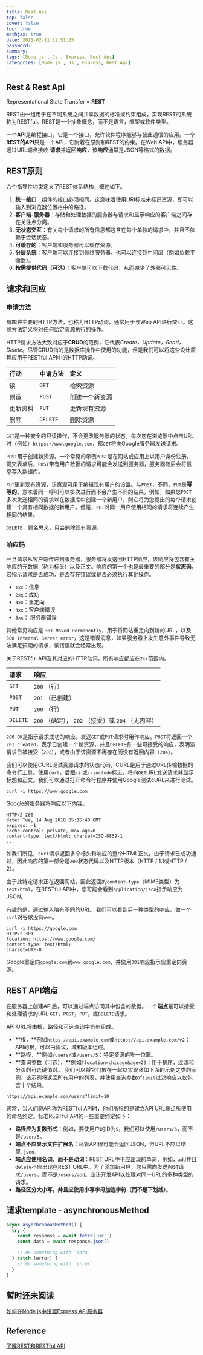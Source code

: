 ```yaml
---
title: Rest Api
top: false
cover: false
toc: true
mathjax: true
date: 2021-02-11 12:51:25
password:
summary:
tags: [Node.js , Js , Express, Rest Api]
categories: [Node.js , Js , Express, Rest Api]
---
```


## Rest & Rest Api 

Representational State Transfer = **REST**

REST由一组用于在不同系统之间共享数据的标准或约束组成，实现REST的系统称为RESTful。REST是一个抽象概念，而不是语言，框架或软件类型。

一个**API**是编程接口，它是一个接口，允许软件程序能够与彼此通信的应用。一个**REST的API**只是一个API，它附着在原则和REST的约束。在Web API中，服务器通过URL端点接收 **请求**并返回**响应**，该**响应**通常是JSON等格式的数据。

## REST原则

六个指导性约束定义了REST体系结构，概述如下。

1. **统一接口**：组件的接口必须相同。这意味着使用URI标准来标识资源，即可以输入到浏览器位置栏中的路径。
2. **客户端-服务器**：存储和处理数据的服务器与请求和显示响应的客户端之间存在关注点分离。
3. **无状态交互**：有关每个请求的所有信息都包含在每个单独的请求中，并且不依赖于会话状态。
4. **可缓存的**：客户端和服务器可以缓存资源。
5. **分层系统**：客户端可以连接到最终服务器，也可以连接到中间层（例如负载平衡器）。
6. **按需提供代码（可选）**：客户端可以下载代码，从而减少了外部可见性。

## 请求和回应

### 申请方法

有四种主要的HTTP方法，也称为HTTP动词，通常用于与Web API进行交互。这些方法定义将对任何给定资源执行的操作。

HTTP请求方法大致对应于**CRUD**的范例，它代表*Create，Update，Read，Delete*。尽管CRUD指的是数据库操作中使用的功能，但是我们可以将这些设计原理应用于RESTful API中的HTTP动词。

| 行动     | 申请方法 | 定义           |
| :------- | :------- | :------------- |
| 读       | `GET`    | 检索资源       |
| 创造     | `POST`   | 创建一个新资源 |
| 更新资料 | `PUT`    | 更新现有资源   |
| 删除     | `DELETE` | 删除资源       |

`GET`是一种安全的只读操作，不会更改服务器的状态。每次您在浏览器中点击URL时（例如）`https://www.google.com`，都`GET`将向Google服务器发送请求。

`POST`用于创建新资源。一个常见的示例`POST`是在网站或应用上以用户身份注册。提交表单后，`POST`带有用户数据的请求可能会发送到服务器，服务器随后会将信息写入数据库。

`PUT`更新现有资源，该资源可用于编辑现有用户的设置。与`POST`，不同，`PUT`是**幂等的**，意味着同一呼叫可以多次进行而不会产生不同的结果。例如，如果您`POST`多次发送相同的请求以在数据库中创建一个新用户，则它将为您提出的每个请求创建一个具有相同数据的新用户。但是，`PUT`对同一用户使用相同的请求将连续产生相同的结果。

`DELETE`，顾名思义，只会删除现有资源。

### 响应码

一旦请求从客户端传递到服务器，服务器将发送回HTTP响应，该响应将包含有关响应的元数据（称为标头）以及正文。响应的第一个也是最重要的部分是**状态码**，它指示请求是否成功，是否存在错误或是否必须执行其他操作。

- `1xx`：信息
- `2xx`：成功
- `3xx`：重定向
- `4xx`：客户端错误
- `5xx`： 服务器错误

其他常见响应是 `301 Moved Permanently`，用于将网站重定向到新的URL，以及 `500 Internal Server error`，这是错误消息，如果服务器上发生意外事件导致无法满足预期的请求，该错误就会经常出现。

关于RESTful API及其对应的HTTP动词，所有响应都应在`2xx`范围内。

| 请求     | 响应                                               |
| :------- | :------------------------------------------------- |
| `GET`    | `200` （行）                                       |
| `POST`   | `201` （已创建）                                   |
| `PUT`    | `200` （行）                                       |
| `DELETE` | `200` （确定）， `202` （接受）或 `204` （无内容） |

`200 OK`是指示请求成功的响应。发送`GET`或`PUT`请求时用作响应。`POST`将返回一个`201 Created`，表示已创建一个新资源，并且`DELETE`有一些可接受的响应，表明该请求已被接受（`202`），或者由于该资源不再存在而没有返回内容（`204`）。

我们可以使用CURL测试资源请求的状态代码，CURL是用于通过URL传输数据的命令行工具。使用`curl`，后跟`-i` 或`--include`标志，将向`GET`URL发送请求并显示标题和正文。我们可以通过打开命令行程序并使用Google测试cURL来进行测试。

```
curl -i https://www.google.com
```

Google的服务器将响应以下内容。

```
HTTP/2 200 
date: Tue, 14 Aug 2018 05:15:40 GMT 
expires: -1
cache-control: private, max-age=0 
content-type: text/html; charset=ISO-8859-1 
...
```

如我们所见，`curl`请求返回多个标头和响应的整个HTML正文。由于请求已成功通过，因此响应的第一部分是`200`状态代码以及HTTP版本（HTTP / 1.1或HTTP / 2）。

由于此特定请求正在返回网站，因此返回的`content-type`（MIME类型）为`text/html`。在RESTful API中，您可能会看到`application/json`指示响应为JSON。

有趣的是，通过输入略有不同的URL，我们可以看到另一种类型的响应。做一个`curl`对谷歌没有`www`。

```
curl -i https://google.com
HTTP/2 301 
location: https://www.google.com/ 
content-type: text/html; 
charset=UTF-8
```

Google重定向`google.com`到`www.google.com`，并使用`301`响应指示应重定向资源。

## REST API端点

在服务器上创建API后，可以通过端点访问其中包含的数据。一个**端点**是可以接受和处理请求的URL `GET`，`POST`，`PUT`，或`DELETE`请求。

API URL将由根，路径和可选查询字符串组成。

- **根，**例如`https://api.example.com`或`https://api.example.com/v2`：API的根，可以由协议，域和版本组成。
- **路径，**例如`/users/`或`/users/5`：特定资源的唯一位置。
- **查询参数（可选），**例如`?location=chicago&age=29`：用于排序，过滤和分页的可选键值对。
  我们可以将它们放在一起以实现诸如下面的示例之类的示例，该示例将返回所有用户的列表，并使用查询参数of`limit`过滤响应以仅包含十个结果。

```
https://api.example.com/users?limit=10
```

通常，当人们将API称为RESTful API时，他们所指的是建立API URL端点所使用的命名约定。标准RESTful API的一些重要约定如下：

- **路径应为复数形式**：例如，要使用户的ID为`5`，我们可以使用`/users/5`，而不是`/user/5`。
- **端点不应显示文件扩展名**：尽管API很可能会返回JSON，但URL不应以结尾`.json`。
- **端点应使用名词，而不是动词**：REST URL中不应出现的单词，例如，`add`并且`delete`不应出现在REST URL中。为了添加新用户，您只需向发送`POST`请求`/users`，而不是`/users/add`。应该开发API以处理对同一URL的多种类型的请求。
- **路径区分大小写，并且应使用小写字母加连字符（而不是下划线）**。

## 请求template - asynchronousMethod

```js
async asynchronousMethod() {
  try {
    const response = await fetch('url')
    const data = await response.json()

    // do something with `data`
  } catch (error) {
    // do something with `error`
  }
}
```

## 暂时还未阅读

[如何在Node.js中设置Express API服务器](https://code.tutsplus.com/tutorials/code-your-first-api-with-nodejs-and-express-set-up-the-server--cms-31698)



## Reference

[了解REST和RESTful API](https://code.tutsplus.com/tutorials/code-your-first-api-with-nodejs-and-express-understanding-rest-apis--cms-31697)
